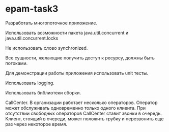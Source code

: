 # epam-task3

Разработать многопоточное приложение.

Использовать возможности пакета java.util.concurrent и java.util.concurrent.locks

Не использовать слово synchronized.

Все сущности, желающие получить доступ к ресурсу, должны быть потоками.

Для демонстрации работы приложения использовать unit тесты.

Использовать logging.

Использовать библиотеки сборки.


CallCenter. В организации работает несколько операторов. Оператор
может обслуживать одновременно только одного клиента. При отсутствии
свободных операторов CallCenter ставит звонки в очередь. Клиент,
стоящий в очереди, может положить трубку и перезвонить еще раз через
некоторое время.
